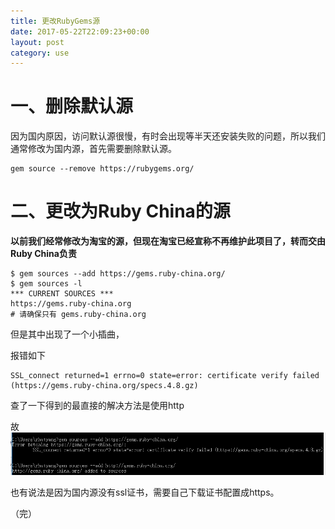 ```yaml
---
title: 更改RubyGems源
date: 2017-05-22T22:09:23+00:00
layout: post
category: use
---
```


# 一、删除默认源

因为国内原因，访问默认源很慢，有时会出现等半天还安装失败的问题，所以我们通常修改为国内源，首先需要删除默认源。

```
gem source --remove https://rubygems.org/
```

# 二、更改为Ruby China的源

**以前我们经常修改为淘宝的源，但现在淘宝已经宣称不再维护此项目了，转而交由Ruby China负责**

```
$ gem sources --add https://gems.ruby-china.org/
$ gem sources -l
*** CURRENT SOURCES ***
https://gems.ruby-china.org
# 请确保只有 gems.ruby-china.org
```

但是其中出现了一个小插曲，

报错如下

```
SSL_connect returned=1 errno=0 state=error: certificate verify failed (https://gems.ruby-china.org/specs.4.8.gz)
```

查了一下得到的最直接的解决方法是使用http

故
![](/pics/2017/06/QQscreenshot20170622222624.png)

也有说法是因为国内源没有ssl证书，需要自己下载证书配置成https。

（完）
